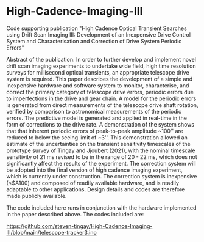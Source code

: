 # High-Cadence-Imaging-III
Code supporting publication "High Cadence Optical Transient Searches using Drift Scan Imaging III: Development of an Inexpensive Drive Control System and Characterisation and Correction of Drive System Periodic Errors"

Abstract of the publication:
In order to further develop and implement novel drift scan imaging experiments to undertake wide field, high time resolution surveys for millisecond optical transients, an appropriate telescope drive system is required.  This paper describes the development of a simple and inexpensive hardware and software system to monitor, characterise, and correct the primary category of telescope drive errors, periodic errors due to imperfections in the drive and gear chain.  A model for the periodic errors is generated from direct measurements of the telescope drive shaft rotation, verified by comparison to astronomical measurements of the periodic errors.  The predictive model is generated and applied in real-time in the form of corrections to the drive rate.  A demonstration of the system shows that that inherent periodic errors of peak-to-peak amplitude ~100'' are reduced to below the seeing limit of ~3''.  This demonstration allowed an estimate of the uncertainties on the transient sensitivity timescales of the prototype survey of Tingay and Jjoubert (2021), with the nominal timescale sensitivity of 21 ms revised to be in the range of 20 - 22 ms, which does not significantly affect the results of the experiment.  The correction system will be adopted into the final version of high cadence imaging experiment, which is currently under construction.  The correction system is inexpensive (<$A100) and composed of readily available hardware, and is readily adaptable to other applications.  Design details and codes are therefore made publicly available.

The code included here runs in conjunction with the hardware implemented in the paper described above.  The codes included are:

https://github.com/steven-tingay/High-Cadence-Imaging-III/blob/main/telescope-tracker3.ino


